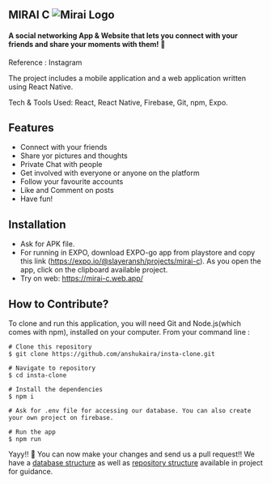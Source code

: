 ## MIRAI C ![Mirai Logo](https://github.com/anshukaira/insta-clone/blob/dev-frontend/assets/favicon.png)
#### A social networking App & Website that lets you connect with your friends and share your moments with them! 💙
Reference : Instagram


The project includes a mobile application and a web application written using React Native.

Tech & Tools Used: React, React Native, Firebase, Git, npm, Expo.

## Features
 - Connect with your friends
 - Share yor pictures and thoughts
 - Private Chat with people
 - Get involved with everyone or anyone on the platform
 - Follow your favourite accounts
 - Like and Comment on posts
 - Have fun!

## Installation
 - Ask for APK file.
 - For running in EXPO, download EXPO-go app from playstore and copy this link (https://expo.io/@slayeransh/projects/mirai-c). As you open the app, click on the clipboard available project.
 - Try on web: https://mirai-c.web.app/
 
 
## How to Contribute?
To clone and run this application, you will need Git and Node.js(which comes with npm), installed on your computer. 
From your command line :
``` 
# Clone this repository
$ git clone https://github.com/anshukaira/insta-clone.git

# Navigate to repository
$ cd insta-clone

# Install the dependencies
$ npm i

# Ask for .env file for accessing our database. You can also create your own project on firebase.

# Run the app
$ npm run

```
Yayy!! 🎉 You can now make your changes and send us a pull request!!
We have a [database structure](https://github.com/anshukaira/insta-clone/blob/dev/DATABASE_STRUCTURE.md) as well as [repository structure](https://github.com/anshukaira/insta-clone/blob/dev/DOC_STRUCTURE) available in project for guidance.
 
